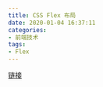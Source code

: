```yaml
---
title: CSS Flex 布局
date: 2020-01-04 16:37:11
categories:
- 前端技术
tags:
- Flex
---
```


[链接](https://www.runoob.com/w3cnote/flex-grammar.html)
